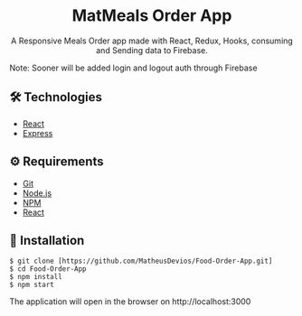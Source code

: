 # <div align="center"> MatMeals Order App</div>

<p align="center">A Responsive Meals Order app made with React, Redux, Hooks, consuming and Sending data to Firebase.</p>
<p>Note: Sooner will be added login and logout auth through Firebase</p>

## 🛠️ Technologies

<ul>
  <li><a href="https://reactjs.org/">React</a></li>
  <li><a href="https://expressjs.com">Express</a></li>
</ul>

## ⚙️ Requirements

<ul>
  <li><a href="https://git-scm.com/">Git</a></li>
  <li><a href="https://nodejs.org/en/">Node.js</a></li>
  <li><a href="https://www.npmjs.com/">NPM</a></li>
  <li><a href="https://https://reactjs.org/">React</a></li>
</ul>

## 🚀 Installation

```
$ git clone [https://github.com/MatheusDevios/Food-Order-App.git]
$ cd Food-Order-App
$ npm install
$ npm start
```

The application will open in the browser on http://localhost:3000
